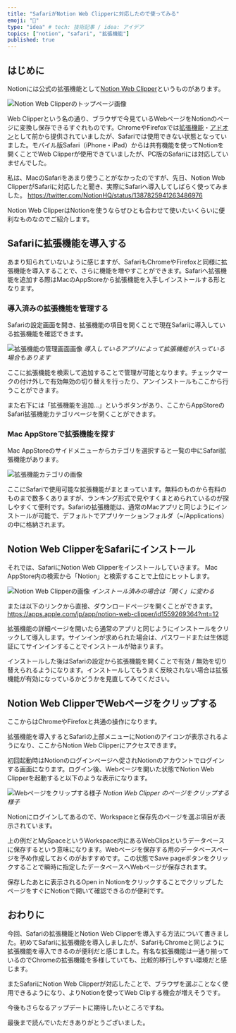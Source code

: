 ```yaml
---
title: "SafariがNotion Web Clipperに対応したので使ってみる"
emoji: "🧭"
type: "idea" # tech: 技術記事 / idea: アイデア
topics: ["notion", "safari", "拡張機能"]
published: true
---
```


## はじめに

Notionには公式の拡張機能として[Notion Web Clipper](https://www.notion.so/web-clipper)というものがあります。

![Notion Web Clipperのトップページ画像](/images/web-clipper-with-safari/image01.png)

Web Clipperという名の通り、ブラウザで今見ているWebページをNotionのページに変換し保存できるすぐれものです。ChromeやFirefoxでは[拡張機能](https://chrome.google.com/webstore/detail/notion-web-clipper/knheggckgoiihginacbkhaalnibhilkk)・[アドオン](https://addons.mozilla.org/ja/firefox/addon/notion-web-clipper)として前から提供されていましたが、Safariでは使用できない状態となっていました。モバイル版Safari（iPhone・iPad）からは共有機能を使ってNotionを開くことでWeb Clipperが使用できていましたが、PC版のSafariには対応していませんでした。

私は、MacのSafariをあまり使うことがなかったのですが、先日、Notion Web ClipperがSafariに対応したと聞き、実際にSafariへ導入してしばらく使ってみました。
https://twitter.com/NotionHQ/status/1387825941263486976

Notion Web ClipperはNotionを使うならぜひとも合わせて使いたいくらいに便利なものなのでご紹介します。

## Safariに拡張機能を導入する

あまり知られていないように感じますが、SafariもChromeやFirefoxと同様に拡張機能を導入することで、さらに機能を増やすことができます。Safariへ拡張機能を追加する際はMacのAppStoreから拡張機能を入手しインストールする形となります。

### 導入済みの拡張機能を管理する

Safariの設定画面を開き、拡張機能の項目を開くことで現在Safariに導入している拡張機能を確認できます。

![拡張機能の管理画面画像](/images/web-clipper-with-safari/image02.png)
*導入しているアプリによって拡張機能が入っている場合もあります*

ここに拡張機能を検索して追加することで管理が可能となります。チェックマークの付け外しで有効無効の切り替えを行ったり、アンインストールもここから行うことができます。

また右下には「拡張機能を追加...」というボタンがあり、ここからAppStoreのSafari拡張機能カテゴリページを開くことができます。

### Mac AppStoreで拡張機能を探す

Mac AppStoreのサイドメニューからカテゴリを選択すると一覧の中にSafari拡張機能があります。

![拡張機能カテゴリの画像](/images/web-clipper-with-safari/image03.png)

ここにSafariで使用可能な拡張機能がまとまっています。無料のものから有料のものまで数多くありますが、ランキング形式で見やすくまとめられているのが探しやすくて便利です。Safariの拡張機能は、通常のMacアプリと同じようにインストールが可能で、デフォルトでアプリケーションフォルダ（~/Applications）の中に格納されます。

## Notion Web ClipperをSafariにインストール

それでは、SafariにNotion Web Clipperをインストールしていきます。
Mac AppStore内の検索から「Notion」と検索することで上位にヒットします。

![Notion Web Clipperの画像](/images/web-clipper-with-safari/image04.png)
*インストール済みの場合は「開く」に変わる*

または以下のリンクから直接、ダウンロードページを開くことができます。
https://apps.apple.com/jp/app/notion-web-clipper/id1559269364?mt=12

拡張機能の詳細ページを開いたら通常のアプリと同じようにインストールをクリックして導入します。サインインが求められた場合は、パスワードまたは生体認証にてサインインすることでインストールが始まります。

インストールした後はSafariの設定から拡張機能を開くことで有効 / 無効を切り替えられるようになります。インストールしてもうまく反映されない場合は拡張機能が有効になっているかどうかを見直してみてください。

## Notion Web ClipperでWebページをクリップする

ここからはChromeやFirefoxと共通の操作になります。

拡張機能を導入するとSafariの上部メニューにNotionのアイコンが表示されるようになり、ここからNotion Web Clipperにアクセスできます。

初回起動時はNotionのログインページへ促されNotionのアカウントでログインする画面になります。ログイン後、Webページを開いた状態でNotion Web Clipperを起動すると以下のような表示になります。

![Webページをクリップする様子](/images/web-clipper-with-safari/image05.png)
*Notion Web Clipper のページをクリップする様子*

Notionにログインしてあるので、Workspaceと保存先のページを選ぶ項目が表示されています。

上の例だとMySpaceというWorkspace内にあるWebClipsというデータベースに保存するという意味になります。Webページを保存する用のデータベースページを予め作成しておくのがおすすめです。この状態でSave pageボタンをクリックすることで瞬時に指定したデータベースへWebページが保存されます。

保存したあとに表示されるOpen in NotionをクリックすることでクリップしたページをすぐにNotionで開いて確認できるのが便利です。

## おわりに

今回、Safariの拡張機能とNotion Web Clipperを導入する方法について書きました。初めてSafariに拡張機能を導入しましたが、SafariもChromeと同じように拡張機能を導入できるのが便利だと感じました。有名な拡張機能は一通り揃っているのでChromeの拡張機能を多様していても、比較的移行しやすい環境だと感じます。

またSafariにNotion Web Clipperが対応したことで、ブラウザを選ぶことなく使用できるようになり、よりNotionを使ってWeb Clipする機会が増えそうです。

今後もさらなるアップデートに期待したいところですね。

最後まで読んでいただきありがとうございました。
